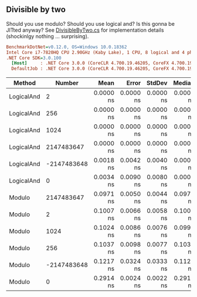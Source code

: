 ﻿## Divisible by two

Should you use modulo? Should you use logical and? Is this gonna be JITted anyway?
See [DivisibleByTwo.cs](./DivisibleByTwo.cs) for implementation details (shockinlgy nothing ... surprising).

``` ini
BenchmarkDotNet=v0.12.0, OS=Windows 10.0.18362
Intel Core i7-7820HQ CPU 2.90GHz (Kaby Lake), 1 CPU, 8 logical and 4 physical cores
.NET Core SDK=3.0.100
  [Host]     : .NET Core 3.0.0 (CoreCLR 4.700.19.46205, CoreFX 4.700.19.46214), X64 RyuJIT
  DefaultJob : .NET Core 3.0.0 (CoreCLR 4.700.19.46205, CoreFX 4.700.19.46214), X64 RyuJIT
```
|     Method |      Number |      Mean |     Error |    StdDev |    Median |
|----------- |------------ |----------:|----------:|----------:|----------:|
| LogicalAnd |           2 | 0.0000 ns | 0.0000 ns | 0.0000 ns | 0.0000 ns |
| LogicalAnd |         256 | 0.0000 ns | 0.0000 ns | 0.0000 ns | 0.0000 ns |
| LogicalAnd |        1024 | 0.0000 ns | 0.0000 ns | 0.0000 ns | 0.0000 ns |
| LogicalAnd |  2147483647 | 0.0000 ns | 0.0000 ns | 0.0000 ns | 0.0000 ns |
| LogicalAnd | -2147483648 | 0.0018 ns | 0.0042 ns | 0.0040 ns | 0.0000 ns |
| LogicalAnd |           0 | 0.0034 ns | 0.0090 ns | 0.0080 ns | 0.0000 ns |
|     Modulo |  2147483647 | 0.0971 ns | 0.0050 ns | 0.0044 ns | 0.0972 ns |
|     Modulo |           2 | 0.1007 ns | 0.0066 ns | 0.0058 ns | 0.1000 ns |
|     Modulo |        1024 | 0.1024 ns | 0.0086 ns | 0.0076 ns | 0.0998 ns |
|     Modulo |         256 | 0.1037 ns | 0.0098 ns | 0.0077 ns | 0.1036 ns |
|     Modulo | -2147483648 | 0.1217 ns | 0.0324 ns | 0.0333 ns | 0.1123 ns |
|     Modulo |           0 | 0.2914 ns | 0.0024 ns | 0.0022 ns | 0.2915 ns |
